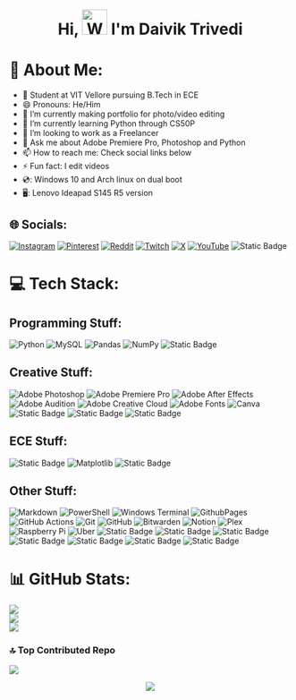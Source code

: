 <h1 align="center"> Hi, <img src="https://raw.githubusercontent.com/nixin72/nixin72/master/wave.gif" 
         alt="Waving hand animated gif"
         height="45"
         width="45" /> I'm Daivik Trivedi</h1>

# 💫 About Me:

- 🏫 Student at VIT Vellore pursuing B.Tech in ECE
- 😄 Pronouns: He/Him
- 🔭 I’m currently making portfolio for photo/video editing
- 🌱 I’m currently learning Python through CS50P
- 👯 I’m looking to work as a Freelancer
- 💬 Ask me about Adobe Premiere Pro, Photoshop and Python
- 📫 How to reach me: Check social links below
- ⚡ Fun fact: I edit videos
- 💿: Windows 10 and Arch linux on dual boot
- 🖥️: Lenovo Ideapad S145 R5 version

## 🌐 Socials:
[![Instagram](https://img.shields.io/badge/Instagram-%23E4405F.svg?logo=Instagram&logoColor=white)](https://instagram.com/daivikk.07) [![Pinterest](https://img.shields.io/badge/Pinterest-%23E60023.svg?logo=Pinterest&logoColor=white)](https://pinterest.com/daivik07) [![Reddit](https://img.shields.io/badge/Reddit-%23FF4500.svg?logo=Reddit&logoColor=white)](https://reddit.com/user/Daivik07) [![Twitch](https://img.shields.io/badge/Twitch-%239146FF.svg?logo=Twitch&logoColor=white)](https://twitch.tv/daivik07) [![X](https://img.shields.io/badge/X-black.svg?logo=X&logoColor=white)](https://x.com/Zephyryt07) [![YouTube](https://img.shields.io/badge/YouTube-%23FF0000.svg?logo=YouTube&logoColor=white)](https://youtube.com/@Zephyryt07) ![Static Badge](https://img.shields.io/badge/Discord-purple?logo=Discord&link=https%3A%2F%2Fdiscord.com%2Finvite%2Ft9nTjQxMvT)

# 💻 Tech Stack:
## Programming Stuff:
![Python](https://img.shields.io/badge/Python-3670A0?style=flat&logo=python&logoColor=ffdd54) ![MySQL](https://img.shields.io/badge/mysql-4479A1.svg?style=flat&logo=mysql&logoColor=white) ![Pandas](https://img.shields.io/badge/pandas-%23150458.svg?style=flat&logo=pandas&logoColor=white) ![NumPy](https://img.shields.io/badge/numpy-%23013243.svg?style=flat&logo=numpy&logoColor=white) ![Static Badge](https://img.shields.io/badge/Figma-black?logo=Figma)
## Creative Stuff:
![Adobe Photoshop](https://img.shields.io/badge/Adobe%20Photoshop-%2331A8FF.svg?style=flat&logo=adobe%20photoshop&logoColor=white) ![Adobe Premiere Pro](https://img.shields.io/badge/Adobe%20Premiere%20Pro-9999FF.svg?style=flat&logo=Adobe%20Premiere%20Pro&logoColor=white) ![Adobe After Effects](https://img.shields.io/badge/Adobe%20After%20Effects-9999FF.svg?style=flat&logo=Adobe%20After%20Effects&logoColor=white) ![Adobe Audition](https://img.shields.io/badge/Adobe%20Audition-9999FF.svg?style=flat&logo=Adobe%20Audition&logoColor=white) ![Adobe Creative Cloud](https://img.shields.io/badge/Adobe%20Creative%20Cloud-DA1F26.svg?style=flat&logo=Adobe%20Creative%20Cloud&logoColor=white) ![Adobe Fonts](https://img.shields.io/badge/Adobe%20Fonts-000B1D.svg?style=flat&logo=Adobe%20Fonts&logoColor=white) ![Canva](https://img.shields.io/badge/Canva-%2300C4CC.svg?style=flat&logo=Canva&logoColor=white) ![Static Badge](https://img.shields.io/badge/OBS%20Studio-black?logo=OBS%20Studio) ![Static Badge](https://img.shields.io/badge/Audacity-yellow?logo=Audacity) ![Static Badge](https://img.shields.io/badge/Behance-black?logo=Behance)
## ECE Stuff:
![Static Badge](https://img.shields.io/badge/Multisim-indigo?style=flat&logo=multisim) ![Matplotlib](https://img.shields.io/badge/Matplotlib-%23ffffff.svg?style=flat&logo=Matplotlib&logoColor=black) ![Static Badge](https://img.shields.io/badge/LTSpice-red?logo=LTSpice)
## Other Stuff:
![Markdown](https://img.shields.io/badge/markdown-%23000000.svg?style=flat&logo=markdown&logoColor=white) ![PowerShell](https://img.shields.io/badge/PowerShell-%235391FE.svg?style=flat&logo=powershell&logoColor=white) ![Windows Terminal](https://img.shields.io/badge/Windows%20Terminal-%234D4D4D.svg?style=flat&logo=windows-terminal&logoColor=white) ![GithubPages](https://img.shields.io/badge/github%20pages-121013?style=flat&logo=github&logoColor=white) ![GitHub Actions](https://img.shields.io/badge/github%20actions-%232671E5.svg?style=flat&logo=githubactions&logoColor=white) ![Git](https://img.shields.io/badge/git-%23F05033.svg?style=flat&logo=git&logoColor=white) ![GitHub](https://img.shields.io/badge/github-%23121011.svg?style=flat&logo=github&logoColor=white) ![Bitwarden](https://img.shields.io/badge/Bitwarden-%23175DDC.svg?style=flat&logo=bitwarden&logoColor=white) ![Notion](https://img.shields.io/badge/Notion-%23000000.svg?style=flat&logo=notion&logoColor=white) ![Plex](https://img.shields.io/badge/Plex-%23E5A00D.svg?style=flat&logo=plex&logoColor=white) ![Raspberry Pi](https://img.shields.io/badge/-RaspberryPi-C51A4A?style=flat&logo=Raspberry-Pi) ![Uber](https://img.shields.io/badge/Uber-%23000000.svg?style=flat&logo=Uber&logoColor=white) ![Static Badge](https://img.shields.io/badge/Gnome-green?style=flat&logo=gnome) ![Static Badge](https://img.shields.io/badge/Alacritty-blue?style=flat&logo=alacritty) ![Static Badge](https://img.shields.io/badge/Android-green?logo=Android) ![Static Badge](https://img.shields.io/badge/ArchLinux-red?logo=Archlinux) ![Static Badge](https://img.shields.io/badge/Coreldraw-blue?logo=Coreldraw) ![Static Badge](https://img.shields.io/badge/Tasks-green?logo=Google%20Tasks) ![Static Badge](https://img.shields.io/badge/Spotify-black?logo=Spotify)


# 📊 GitHub Stats:
![](https://github-readme-stats.vercel.app/api?username=daivik007&theme=github_dark&hide_border=true&include_all_commits=false&count_private=false)<br/>
![](https://github-readme-streak-stats.herokuapp.com/?user=daivik007&theme=github_dark&hide_border=true)<br/>
![](https://github-readme-stats.vercel.app/api/top-langs/?username=daivik007&theme=github_dark&hide_border=true&include_all_commits=false&count_private=false&layout=compact)

### 🔝 Top Contributed Repo
![](https://github-contributor-stats.vercel.app/api?username=daivik007&limit=5&theme=github_dark&hide_border=true&combine_all_yearly_contributions=true)

<div align="center">
<img src="https://visitcount.itsvg.in/api?id=daivik007&icon=0&color=6"/>
</div>
